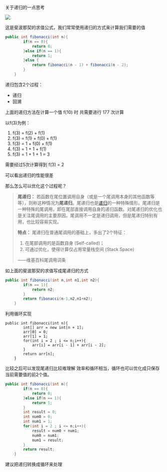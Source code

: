 关于递归的一点思考

![](https://latex.codecogs.com/png.latex?f(n)=\begin{cases}0,n=0\\1,n=1\\f(n-1)+f(n-2),n\geq2\end{cases})

这是斐波那契的求值公式，我们常常使用递归的方式来计算我们需要的值

```java
public int fibonacci(int n){
        if(n == 0){
            return 0;
        }else if(n == 1){
            return 1;
        }else {
            return fibonacci(n - 1) + fibonacci(n - 2);
        }
    }
```

递归包含2个过程：

- 递归
- 回溯

上面的递归方法在计算一个值 f(10) 时 共需要进行 177 次计算

以f(3)为例：

1. f(3) = f(2) + f(1)
2. f(3) = f(1) + f(0) + f(1)
3. f(3) = 1 + f(0) + f(1)
4. f(3) = 1 + 1 + f(1)
5. f(3) = 1 + 1 + 1 = 3

需要经过5次计算得到 f(3) = 2

可以看出递归的性能很差



那么怎么可以优化这个过程呢？

>**尾递归：**
>若函数在尾位置调用自身（或是一个尾调用本身的其他函数等等），则称这种情况为**尾递归**。尾递归也是[递归](https://link.zhihu.com/?target=https%3A//zh.wikipedia.org/wiki/%E9%80%92%E5%BD%92)的一种特殊情形。尾递归是一种特殊的尾调用，即在尾部直接调用自身的递归函数。对尾递归的优化也是关注尾调用的主要原因。尾调用不一定是递归调用，但是尾递归特别有用，也比较容易实现。
>
>
>
>**特点：**
>尾递归在普通尾调用的基础上，多出了2个特征：
>
>1. 在尾部调用的是函数自身 (Self-called)；
>2. 可通过优化，使得计算仅占用常量栈空间 (Stack Space)
>
>——维基百科尾调用词条

如上面的斐波那契的求值写成尾递归的方式

```java
public int fibonacci(int n,int n1,int n2){
        if(n == 1){
            return n2;
        }
        return fibonacci(n-1,n2,n1+n2);
    }
```

 

利用循环实现

```
public int fibonacci(int n){
        int[] arr = new int[n + 1];
        arr[0] = 0;
        arr[1] = 1;
        for(int i = 2 ; i <= n;i++){
            arr[i] = arr[i - 1] + arr[i - 2];
        }
        return arr[n];
    }
```



比较之后可以发现尾递归比较难理解 效率和循环相当，循环也可以优化成只保存当前需要值的前2个值。

```java
public int fibonacci(int n){
        if(n == 0){
            return 0;
        }else if(n == 1){
            return 1;
        }
        int result = 0;
        int num0 = 0;
        int num1 = 1;
        for(int i = 2 ; i <= n;i++){
            result = num0 + num1;
            num0 = num1;
            num1 = result;
        }
        return result;
    }
```



建议把递归转换成循环来处理 
